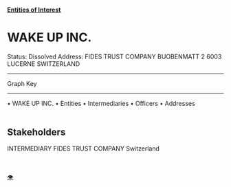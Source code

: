 #### [Entities of Interest](/list.html)
<link rel="stylesheet" type="text/css" href="../../assets/style.css">

<style>
body{background-image:url("http://eoi-graphs.s3-website-eu-west-1.amazonaws.com/WAKE_UP_INC..png");background-repeat: no-repeat;background-size: contain;}
.markdown>p>span{background-color: white;}
</style>

# WAKE UP INC.
<span>Status: Dissolved
Address: FIDES TRUST COMPANY BUOBENMATT 2 6003 LUCERNE SWITZERLAND
</span>

---



<div class="legend">
Graph Key
<hr>
<span class="focus">• WAKE UP INC.</span>
<span class="entity">• Entities</span>
<span class="intermediary">• Intermediaries</span>
<span class="officer">• Officers</span>
<span class="address">• Addresses</span>
</div><br>


## Stakeholders
<span>INTERMEDIARY
FIDES TRUST COMPANY
Switzerland
</span>


<br><br><a class="contribute_button" href="Readme.md">👁</a>